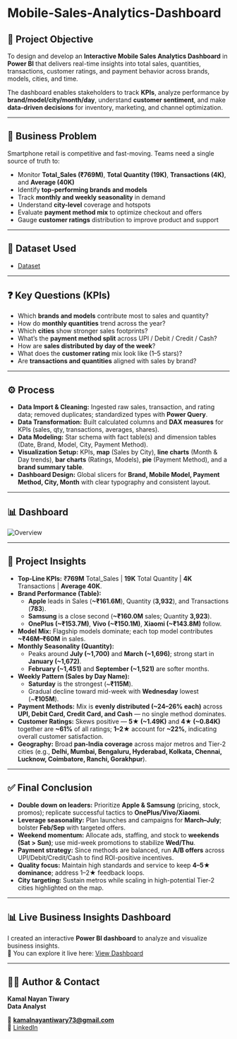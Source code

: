 # Mobile-Sales-Analytics-Dashboard

## 📌 Project Objective  
To design and develop an **Interactive Mobile Sales Analytics Dashboard** in **Power BI** that delivers real-time insights into total sales, quantities, transactions, customer ratings, and payment behavior across brands, models, cities, and time.

The dashboard enables stakeholders to track **KPIs**, analyze performance by **brand/model/city/month/day**, understand **customer sentiment**, and make **data-driven decisions** for inventory, marketing, and channel optimization.

---

## 🚨 Business Problem  
Smartphone retail is competitive and fast-moving. Teams need a single source of truth to:  
- Monitor **Total_Sales (₹769M)**, **Total Quantity (19K)**, **Transactions (4K)**, and **Average (40K)**  
- Identify **top-performing brands and models**  
- Track **monthly and weekly seasonality** in demand  
- Understand **city-level** coverage and hotspots  
- Evaluate **payment method mix** to optimize checkout and offers  
- Gauge **customer ratings** distribution to improve product and support

---

## 📂 Dataset Used  
- [Dataset](https://github.com/KamalNayanTiwary/Mobile-Sales-Analytics-Dashboard/blob/main/Mobile%20Sales%20Data.xlsx)

---

## ❓ Key Questions (KPIs)  
- Which **brands and models** contribute most to sales and quantity?  
- How do **monthly quantities** trend across the year?  
- Which **cities** show stronger sales footprints?  
- What’s the **payment method split** across UPI / Debit / Credit / Cash?  
- How are **sales distributed by day of the week**?  
- What does the **customer rating** mix look like (1–5 stars)?  
- Are **transactions and quantities** aligned with sales by brand?

---

## ⚙️ Process  
- **Data Import & Cleaning:** Ingested raw sales, transaction, and rating data; removed duplicates; standardized types with **Power Query**.  
- **Data Transformation:** Built calculated columns and **DAX measures** for KPIs (sales, qty, transactions, averages, shares).  
- **Data Modeling:** Star schema with fact table(s) and dimension tables (Date, Brand, Model, City, Payment Method).  
- **Visualization Setup:** KPIs, **map** (Sales by City), **line charts** (Month & Day trends), **bar charts** (Ratings, Models), **pie** (Payment Method), and a **brand summary table**.  
- **Dashboard Design:** Global slicers for **Brand, Mobile Model, Payment Method, City, Month** with clear typography and consistent layout.

---

## 📊 Dashboard

![Overview](https://github.com/KamalNayanTiwary/Mobile-Sales-Analytics-Dashboard/blob/main/Snapshot%20of%20Dashboard.png)

---

## 🔎 Project Insights  
- **Top-Line KPIs:** ₹**769M** Total_Sales | **19K** Total Quantity | **4K** Transactions | **Average 40K**.  
- **Brand Performance (Table):**  
  - **Apple** leads in Sales (**~₹161.6M**), Quantity (**3,932**), and Transactions (**783**).  
  - **Samsung** is a close second (**~₹160.0M** sales; Quantity **3,923**).  
  - **OnePlus (~₹153.7M)**, **Vivo (~₹150.1M)**, **Xiaomi (~₹143.8M)** follow.  
- **Model Mix:** Flagship models dominate; each top model contributes **~₹46M–₹60M** in sales.  
- **Monthly Seasonality (Quantity):**  
  - Peaks around **July (~1,700)** and **March (~1,696)**; strong start in **January (~1,672)**.  
  - **February (~1,451)** and **September (~1,521)** are softer months.  
- **Weekly Pattern (Sales by Day Name):**  
  - **Saturday** is the strongest (~**₹115M**).  
  - Gradual decline toward mid-week with **Wednesday** lowest (~**₹105M**).  
- **Payment Methods:** Mix is **evenly distributed (~24–26% each)** across **UPI, Debit Card, Credit Card, and Cash** — no single method dominates.  
- **Customer Ratings:** Skews positive — **5★ (~1.49K)** and **4★ (~0.84K)** together are **~61%** of all ratings; **1–2★** account for **~22%**, indicating overall customer satisfaction.  
- **Geography:** Broad **pan-India coverage** across major metros and Tier-2 cities (e.g., **Delhi, Mumbai, Bengaluru, Hyderabad, Kolkata, Chennai, Lucknow, Coimbatore, Ranchi, Gorakhpur**).

---

## ✅ Final Conclusion  
- **Double down on leaders:** Prioritize **Apple & Samsung** (pricing, stock, promos); replicate successful tactics to **OnePlus/Vivo/Xiaomi**.  
- **Leverage seasonality:** Plan launches and campaigns for **March–July**; bolster **Feb/Sep** with targeted offers.  
- **Weekend momentum:** Allocate ads, staffing, and stock to **weekends (Sat > Sun)**; use mid-week promotions to stabilize **Wed/Thu**.  
- **Payment strategy:** Since methods are balanced, run **A/B offers** across UPI/Debit/Credit/Cash to find ROI-positive incentives.  
- **Quality focus:** Maintain high standards and service to keep **4–5★ dominance**; address 1–2★ feedback loops.  
- **City targeting:** Sustain metros while scaling in high-potential Tier-2 cities highlighted on the map.

---

## 📊 Live Business Insights Dashboard
I created an interactive **Power BI dashboard** to analyze and visualize business insights.  
🔗 You can explore it live here: [View Dashboard](https://app.powerbi.com/groups/me/reports/4235ef8a-7402-43d4-95c1-9091f412e541/0b7c1b1ee72a2daa491b?experience=power-bi)

---

## 👨‍💻 Author & Contact  
**Kamal Nayan Tiwary**  
**Data Analyst**

📧 **kamalnayantiwary73@gmail.com**  
🔗 [LinkedIn](https://www.linkedin.com/in/kamal-nayan-tiwary-2022-2026-/)
